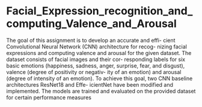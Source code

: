# Facial_Expression_recognition_and_computing_Valence_and_Arousal
 The goal of this assignment is to develop an accurate and effi-
cient Convolutional Neural Network (CNN) architecture for recog-
nizing facial expressions and computing valence and arousal for the
given dataset. The dataset consists of facial images and their cor-
responding labels for six basic emotions (happiness, sadness, anger,
surprise, fear, and disgust), valence (degree of positivity or negativ-
ity of an emotion) and arousal (degree of intensity of an emotion).
To achieve this goal, two CNN baseline architectures ResNet18 and Effe-
icientNet have been modified and implemented. The models are trained
and evaluated on the provided dataset for certain performance measures
